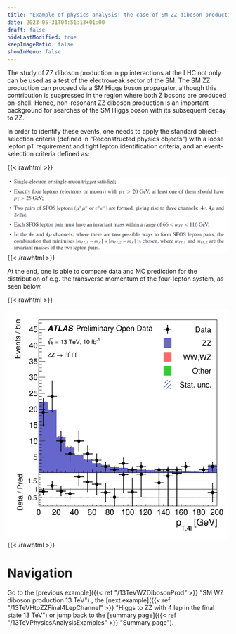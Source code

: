 ```yaml
---
title: "Example of physics analysis: the case of SM ZZ diboson production in the four-lepton final state"
date: 2023-05-31T04:51:13+01:00
draft: false
hideLastModified: true
keepImageRatio: false
showInMenu: false
---
```


The study of ZZ diboson production in pp interactions at the LHC not only can be used as a test of the electroweak sector of the SM. The SM ZZ production can proceed via a SM Higgs boson propagator, although this contribution is suppressed in the region where both Z bosons are produced on-shell. Hence, non-resonant ZZ diboson production is an important background for searches of the SM Higgs boson with its subsequent decay to ZZ.

In order to identify these events, one needs to apply the standard object-selection criteria (defined in "Reconstructed physics objects") with a loose lepton pT requirement and tight lepton identification criteria, and an event-selection criteria defined as:

{{< rawhtml >}}
<CENTER>
<img src="images/FL1.png" width="800" />
</CENTER>
{{< /rawhtml >}}

At the end, one is able to compare data and MC prediction for the distribution of e.g. the transverse momentum of the four-lepton system, as seen below.

{{< rawhtml >}}
<CENTER>
<img src="images/fig_08g.png" width="600" />
</CENTER>
{{< /rawhtml >}}

# Navigation
Go to the [previous example]({{< ref "/13TeVWZDibosonProd" >}} "SM WZ diboson production 13 TeV") , the [next example]({{< ref "/13TeVHtoZZFinal4LepChannel" >}} "Higgs to ZZ with 4 lep in the final state 13 TeV") or jump back to the [summary page]({{< ref "/13TeVPhysicsAnalysisExamples" >}} "Summary page").